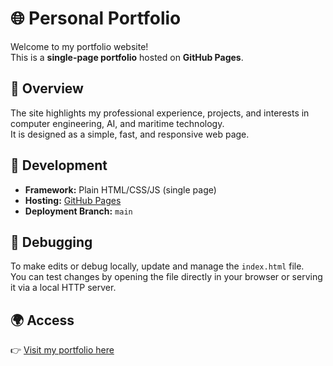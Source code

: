 # 🌐 Personal Portfolio

Welcome to my portfolio website!  
This is a **single-page portfolio** hosted on **GitHub Pages**.

## 🚀 Overview
The site highlights my professional experience, projects, and interests in computer engineering, AI, and maritime technology.  
It is designed as a simple, fast, and responsive web page.

## 🔧 Development
- **Framework:** Plain HTML/CSS/JS (single page)  
- **Hosting:** [GitHub Pages](https://pages.github.com/)  
- **Deployment Branch:** `main`  

## 🐛 Debugging
To make edits or debug locally, update and manage the `index.html` file.  
You can test changes by opening the file directly in your browser or serving it via a local HTTP server.

## 🌍 Access
👉 [Visit my portfolio here](https://changju784.github.io/)
